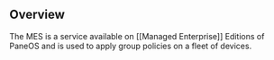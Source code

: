 ## Overview
The MES is a service available on [[Managed Enterprise]] Editions of PaneOS and is used to apply group policies on a fleet of devices.